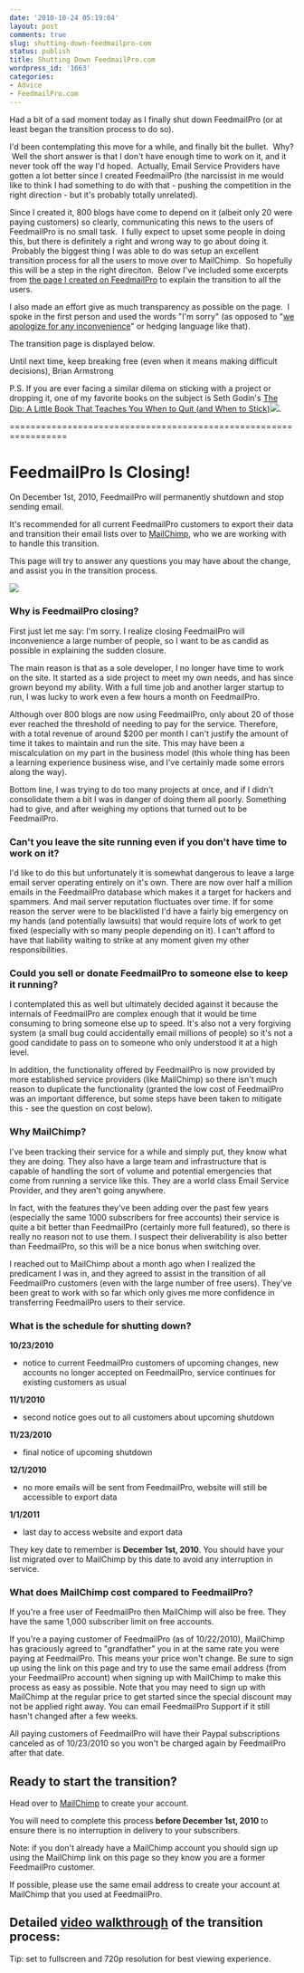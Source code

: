 ```yaml
---
date: '2010-10-24 05:19:04'
layout: post
comments: true
slug: shutting-down-feedmailpro-com
status: publish
title: Shutting Down FeedmailPro.com
wordpress_id: '1663'
categories:
- Advice
- FeedmailPro.com
---
```


Had a bit of a sad moment today as I finally shut down FeedmailPro (or at least began the transition process to do so).

I'd been contemplating this move for a while, and finally bit the bullet.  Why?  Well the short answer is that I don't have enough time to work on it, and it never took off the way I'd hoped.  Actually, Email Service Providers have gotten a lot better since I created FeedmailPro (the narcissist in me would like to think I had something to do with that - pushing the competition in the right direction - but it's probably totally unrelated).

Since I created it, 800 blogs have come to depend on it (albeit only 20 were paying customers) so clearly, communicating this news to the users of FeedmailPro is no small task.  I fully expect to upset some people in doing this, but there is definitely a right and wrong way to go about doing it.  Probably the biggest thing I was able to do was setup an excellent transition process for all the users to move over to MailChimp.  So hopefully this will be a step in the right direciton.  Below I've included some excerpts from [the page I created on FeedmailPro](http://feedmailpro.com/mailchimp) to explain the transition to all the users.

I also made an effort give as much transparency as possible on the page.  I spoke in the first person and used the words "I'm sorry" (as opposed to "[we apologize for any inconvenience](http://37signals.com/svn/posts/1528-the-bullshit-of-outage-language)" or hedging language like that).

The transition page is displayed below.

Until next time, keep breaking free (even when it means making difficult decisions),
Brian Armstrong

P.S. If you are ever facing a similar dilema on sticking with a project or dropping it, one of my favorite books on the subject is Seth Godin's [The Dip: A Little Book That Teaches You When to Quit (and When to Stick)](http://www.amazon.com/gp/product/1591841666?ie=UTF8&tag=httpwwwstartb-20&linkCode=as2&camp=1789&creative=390957&creativeASIN=1591841666)![](http://www.assoc-amazon.com/e/ir?t=httpwwwstartb-20&l=as2&o=1&a=1591841666).

=================================================================


# FeedmailPro Is Closing!


On December 1st, 2010, FeedmailPro will permanently shutdown and stop sending email.

It's recommended for all current FeedmailPro customers to export their data and transition their email lists over to [MailChimp](http://www.mailchimp.com/signup/h?pid=feedmailpro&source=website), who we are working with to handle this transition.

This page will try to answer any questions you may have about the change, and assist you in the transition process.

![](http://s3.amazonaws.com/oldbloguploads/2010/10/transfer-500x97.png)


### Why is FeedmailPro closing?






First just let me say: I'm sorry.  I realize closing FeedmailPro will inconvenience a large number of people, so I want to be as candid as possible in explaining the sudden closure.

The main reason is that as a sole developer, I no longer have time to work on the site.  It started as a side project to meet my own needs, and has since grown beyond my ability.  With a full time job and another larger startup to run, I was lucky to work even a few hours a month on FeedmailPro.

Although over 800 blogs are now using FeedmailPro, only about 20 of those ever reached the threshold of needing to pay for the service.  Therefore, with a total revenue of around $200 per month I can't justify the amount of time it takes to maintain and run the site.  This may have been a miscalculation on my part in the business model (this whole thing has been a learning experience business wise, and I've certainly made some errors along the way).

Bottom line, I was trying to do too many projects at once, and if I didn't consolidate them a bit I was in danger of doing them all poorly.  Something had to give, and after weighing my options that turned out to be FeedmailPro.






### Can't you leave the site running even if you don't have time to work on it?






I'd like to do this but unfortunately it is somewhat dangerous to leave a large email server operating entirely on it's own.  There are now over half a million emails in the FeedmailPro database which makes it a target for hackers and spammers.  And mail server reputation fluctuates over time.  If for some reason the server were to be blacklisted I'd have a fairly big emergency on my hands (and potentially lawsuits) that would require lots of work to get fixed (especially with so many people depending on it).  I can't afford to have that liability waiting to strike at any moment given my other responsibilities.






### Could you sell or donate FeedmailPro to someone else to keep it running?






I contemplated this as well but ultimately decided against it because the internals of FeedmailPro are complex enough that it would be time consuming to bring someone else up to speed.  It's also not a very forgiving system (a small bug could accidentally email millions of people) so it's not a good candidate to pass on to someone who only understood it at a high level.

In addition, the functionality offered by FeedmailPro is now provided by more established service providers (like MailChimp) so there isn't much reason to duplicate the functionality (granted the low cost of FeedmailPro was an important difference, but some steps have been taken to mitigate this - see the question on cost below).






### Why MailChimp?






I've been tracking their service for a while and simply put, they know what they are doing.  They also have a large team and infrastructure that is capable of handling the sort of volume and potential emergencies that come from running a service like this.  They are a world class Email Service Provider, and they aren't going anywhere.

In fact, with the features they've been adding over the past few years (especially the same 1000 subscribers for free accounts) their service is quite a bit better than FeedmailPro (certainly more full featured), so there is really no reason not to use them.  I suspect their deliverability is also better than FeedmailPro, so this will be a nice bonus when switching over.

I reached out to MailChimp about a month ago when I realized the predicament I was in, and they agreed to assist in the transition of all FeedmailPro customers (even with the large number of free users). They've been great to work with so far which only gives me more confidence in transferring FeedmailPro users to their service.






### What is the schedule for shutting down?













**10/23/2010**


- notice to current FeedmailPro customers of upcoming changes, new accounts no longer accepted on FeedmailPro, service continues for existing customers as usual






**11/1/2010**


- second notice goes out to all customers about upcoming shutdown






**11/23/2010**


- final notice of upcoming shutdown






**12/1/2010**


- no more emails will be sent from FeedmailPro, website will still be accessible to export data






**1/1/2011**


- last day to access website and export data




They key date to remember is **December 1st, 2010**.  You should have your list migrated over to MailChimp by this date to avoid any interruption in service.






### What does MailChimp cost compared to FeedmailPro?






If you're a free user of FeedmailPro then MailChimp will also be free.  They have the same 1,000 subscriber limit on free accounts.

If you're a paying customer of FeedmailPro (as of 10/22/2010), MailChimp has graciously agreed to "grandfather" you in at the same rate you were paying at FeedmailPro.  This means your price won't change.  Be sure to sign up using the link on this page and try to use the same email address (from your FeedmailPro account) when signing up with MailChimp to make this process as easy as possible.  Note that you may need to sign up with MailChimp at the regular price to get started since the special discount may not be applied right away.  You can email FeedmailPro Support if it still hasn't changed after a few weeks.

All paying customers of FeedmailPro will have their Paypal subscriptions canceled as of 10/23/2010 so you won't be charged again by FeedmailPro after that date.






## Ready to start the transition?


Head over to [MailChimp](http://www.mailchimp.com/signup/h?pid=feedmailpro&source=website) to create your account.

You will need to complete this process **before December 1st, 2010** to ensure there is no interruption in delivery to your subscribers.

Note: if you don't already have a MailChimp account you should sign up using the MailChimp link on this page so they know you are a former FeedmailPro customer.

If possible, please use the same email address to create your account at MailChimp that you used at FeedmailPro.


## Detailed [video walkthrough](http://www.youtube.com/watch?v=geqF5B1il9c) of the transition process:




Tip: set to fullscreen and 720p resolution for best viewing experience.
